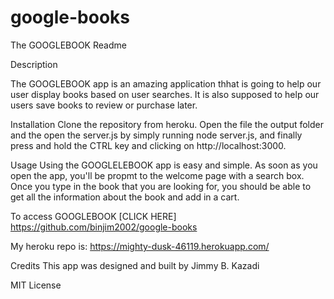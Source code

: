 # google-books

The GOOGLEBOOK Readme

Description

The GOOGLEBOOK app is an amazing application thhat is going to help our user display books based on user searches. It is also supposed to help our users save books to review or purchase later.

Installation
Clone the repository from heroku. Open the file the output folder and the open the server.js by simply running node server.js, and finally press and hold the CTRL key and clicking on http://localhost:3000.

Usage
Using the GOOGLELEBOOK app is easy and simple. As soon as you open the app, you'll be propmt to the welcome page with a search box. Once you type in the book that you are looking for, you should be able to get all the information about the book and add in a cart.

To access GOOGLEBOOK [CLICK HERE] https://github.com/binjim2002/google-books


My heroku repo is: https://mighty-dusk-46119.herokuapp.com/


Credits
This app was designed and built by Jimmy B. Kazadi

MIT License
